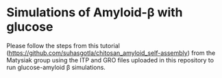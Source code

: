 # Simulations of Amyloid-&beta; with glucose
Please follow the steps from this tutorial (https://github.com/suhasgotla/chitosan_amyloid_self-assembly) from the Matysiak group using the ITP and GRO files uploaded in this repository to run glucose-amyloid &beta; simulations. 
